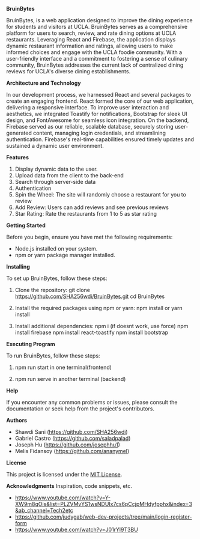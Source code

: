 **BruinBytes**

BruinBytes, is a web application designed to improve the dining experience for students and visitors at UCLA. BruinBytes serves as a comprehensive platform for users to search, review, and rate dining options at UCLA restaurants. Leveraging React and Firebase, the application displays dynamic restaurant information and ratings, allowing users to make informed choices and engage with the UCLA foodie community. With a user-friendly interface and a commitment to fostering a sense of culinary community, BruinBytes addresses the current lack of centralized dining reviews for UCLA's diverse dining establishments.

**Architecture and Technology**

In our development process, we harnessed React and several packages to create an engaging frontend. React formed the core of our web application, delivering a responsive interface. To improve user interaction and aesthetics, we integrated Toastify for notifications, Bootstrap for sleek UI design, and FontAwesome for seamless icon integration. On the backend, Firebase served as our reliable, scalable database, securely storing user-generated content, managing login credentials, and streamlining authentication. Firebase's real-time capabilities ensured timely updates and sustained a dynamic user environment.

**Features**
1. Display dynamic data to the user.
2. Upload data from the client to the back-end
3. Search through server-side data
4. Authentication
5. Spin the Wheel: The site will randomly choose a restaurant for you to review
6. Add Review: Users can add reviews and see previous reviews
7. Star Rating: Rate the restaurants from 1 to 5 as star rating

**Getting Started**

Before you begin, ensure you have met the following requirements:
- Node.js installed on your system.
- npm or yarn package manager installed.

**Installing**

To set up BruinBytes, follow these steps:

1. Clone the repository:
   git clone https://github.com/SHA256wdi/BruinBytes.git
   cd BruinBytes
2. Install the required packages using npm or yarn:
   npm install
     or
   yarn install

3. Install additional dependencies:
   npm i (if doesnt work, use force)
   npm install firebase
   npm install react-toastify
   npm install bootstrap

**Executing Program**

To run BruinBytes, follow these steps:

1. npm run start in one terminal(frontend)

2. npm run serve in another terminal (backend)

**Help**

If you encounter any common problems or issues, please consult the documentation or seek help from the project's contributors.

**Authors**

- Shawdi Sani (https://github.com/SHA256wdi)
- Gabriel Castro (https://github.com/saladpalad)
- Joseph Hu (https://github.com/josephhu1)
- Melis Fidansoy (https://github.com/ananymel)

**License**

This project is licensed under the [MIT License](LICENSE.md).

**Acknowledgments**
Inspiration, code snippets, etc.
- https://www.youtube.com/watch?v=Y-XW9m8qOis&list=PLZVMvYS1wsNDUIx7cs6pCcjpMHdyfpphx&index=3&ab_channel=Tech2etc
- https://github.com/judygab/web-dev-projects/tree/main/login-register-form
- https://www.youtube.com/watch?v=J01rYl9T3BU

